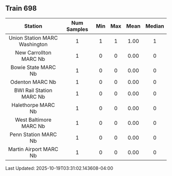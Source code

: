 ## Train 698

| Station | Num Samples | Min | Max | Mean | Median |
| :-----: | :---------: | :-: | :-: | :--: | :----: |
| Union Station MARC Washington | 1 | 1 | 1 | 1.00 | 1 |
| New Carrollton MARC Nb | 1 | 0 | 0 | 0.00 | 0 |
| Bowie State MARC Nb | 1 | 0 | 0 | 0.00 | 0 |
| Odenton MARC Nb | 1 | 0 | 0 | 0.00 | 0 |
| BWI Rail Station MARC Nb | 1 | 0 | 0 | 0.00 | 0 |
| Halethorpe MARC Nb | 1 | 0 | 0 | 0.00 | 0 |
| West Baltimore MARC Nb | 1 | 0 | 0 | 0.00 | 0 |
| Penn Station MARC Nb | 1 | 0 | 0 | 0.00 | 0 |
| Martin Airport MARC Nb | 1 | 0 | 0 | 0.00 | 0 |


Last Updated: 2025-10-19T03:31:02.143608-04:00